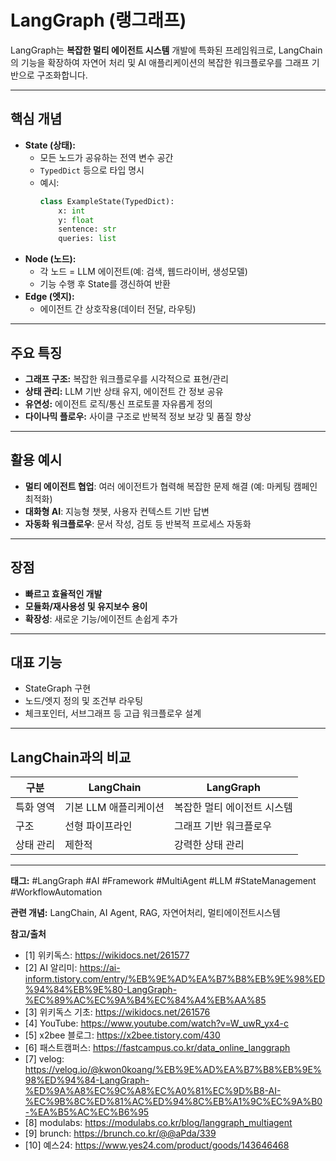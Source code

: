 # LangGraph (랭그래프)

LangGraph는 **복잡한 멀티 에이전트 시스템** 개발에 특화된 프레임워크로, LangChain의 기능을 확장하여 자연어 처리 및 AI 애플리케이션의 복잡한 워크플로우를 그래프 기반으로 구조화합니다.

---

## 핵심 개념

- **State (상태):**
  - 모든 노드가 공유하는 전역 변수 공간
  - `TypedDict` 등으로 타입 명시
  - 예시:
    ```python
    class ExampleState(TypedDict):
        x: int
        y: float
        sentence: str
        queries: list
    ```
- **Node (노드):**
  - 각 노드 = LLM 에이전트(예: 검색, 웹드라이버, 생성모델)
  - 기능 수행 후 State를 갱신하여 반환
- **Edge (엣지):**
  - 에이전트 간 상호작용(데이터 전달, 라우팅)

---

## 주요 특징

- **그래프 구조:** 복잡한 워크플로우를 시각적으로 표현/관리
- **상태 관리:** LLM 기반 상태 유지, 에이전트 간 정보 공유
- **유연성:** 에이전트 로직/통신 프로토콜 자유롭게 정의
- **다이나믹 플로우:** 사이클 구조로 반복적 정보 보강 및 품질 향상

---

## 활용 예시

- **멀티 에이전트 협업**: 여러 에이전트가 협력해 복잡한 문제 해결 (예: 마케팅 캠페인 최적화)
- **대화형 AI**: 지능형 챗봇, 사용자 컨텍스트 기반 답변
- **자동화 워크플로우**: 문서 작성, 검토 등 반복적 프로세스 자동화

---

## 장점

- **빠르고 효율적인 개발**
- **모듈화/재사용성 및 유지보수 용이**
- **확장성**: 새로운 기능/에이전트 손쉽게 추가

---

## 대표 기능

- StateGraph 구현
- 노드/엣지 정의 및 조건부 라우팅
- 체크포인터, 서브그래프 등 고급 워크플로우 설계

---

## LangChain과의 비교

| 구분       | LangChain                | LangGraph                   |
| ---------- | ------------------------ | --------------------------- |
| 특화 영역  | 기본 LLM 애플리케이션    | 복잡한 멀티 에이전트 시스템 |
| 구조       | 선형 파이프라인          | 그래프 기반 워크플로우      |
| 상태 관리  | 제한적                   | 강력한 상태 관리            |

---

**태그:** #LangGraph #AI #Framework #MultiAgent #LLM #StateManagement #WorkflowAutomation

**관련 개념:** LangChain, AI Agent, RAG, 자연어처리, 멀티에이전트시스템

**참고/출처**
- [1] 위키독스: https://wikidocs.net/261577
- [2] AI 알리미: https://ai-inform.tistory.com/entry/%EB%9E%AD%EA%B7%B8%EB%9E%98%ED%94%84%EB%9E%80-LangGraph-%EC%89%AC%EC%9A%B4%EC%84%A4%EB%AA%85
- [3] 위키독스 기초: https://wikidocs.net/261576
- [4] YouTube: https://www.youtube.com/watch?v=W_uwR_yx4-c
- [5] x2bee 블로그: https://x2bee.tistory.com/430
- [6] 패스트캠퍼스: https://fastcampus.co.kr/data_online_langgraph
- [7] velog: https://velog.io/@kwon0koang/%EB%9E%AD%EA%B7%B8%EB%9E%98%ED%94%84-LangGraph-%ED%9A%A8%EC%9C%A8%EC%A0%81%EC%9D%B8-AI-%EC%9B%8C%ED%81%AC%ED%94%8C%EB%A1%9C%EC%9A%B0-%EA%B5%AC%EC%B6%95
- [8] modulabs: https://modulabs.co.kr/blog/langgraph_multiagent
- [9] brunch: https://brunch.co.kr/@@aPda/339
- [10] 예스24: https://www.yes24.com/product/goods/143646468
